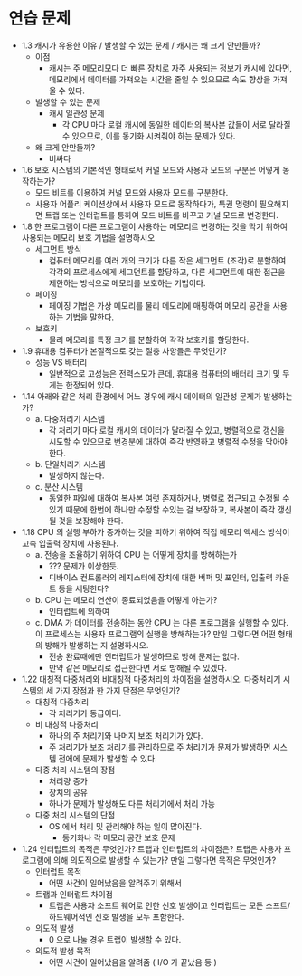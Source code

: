 # 연습 문제
* 1.3 캐시가 유용한 이유 / 발생할 수 있는 문제 / 캐시는 왜 크게 안만들까?
	* 이점
		- 캐시는 주 메모리모다 더 빠른 장치로 자주 사용되는 정보가 캐시에 있다면,
		메모리에서 데이터를 가져오는 시간을 줄일 수 있으므로 속도 향상을 가져올 수 있다.
	* 발생할 수 있는 문제
		- 캐시 일관성 문제
			- 각 CPU 마다 로컬 캐시에 동일한 데이터의 복사본 값들이 서로 달라질 수 있으므로,
			이를 동기화 시켜줘야 하는 문제가 있다.
	* 왜 크게 안만들까?
		- 비싸다
* 1.6 보호 시스템의 기본적인 형태로서 커널 모드와 사용자 모드의 구분은 어떻게 동작하는가?
	- 모드 비트를 이용하여 커널 모드와 사용자 모드를 구분한다.
	- 사용자 어플리 케이션상에서 사용자 모드로 동작하다가, 특권 명령이 필요해지면 트랩 또는 인터럽트를 통하여
	모드 비트를 바꾸고 커널 모드로 변경한다.
* 1.8 한 프로그램이 다른 프로그램이 사용하는 메모리르 변경하는 것을 막기 위하여 사용되는 메모리 보호 기법을 설명하시오
	- 세그먼트 방식
		- 컴퓨터 메모리를 여러 개의 크기가 다른 작은 세그먼트 (조각)로 분할하여 각각의 프로세스에게 세그먼트를 할당하고, 다른 세그먼트에 대한 접근을 제한하는 방식으로 메모리를 보호하는 기법이다. 
	- 페이징
		- 페이징 기법은 가상 메모리를 물리 메모리에 매핑하여 메모리 공간을 사용하는 기법을 말한다. 
	- 보호키 
		- 물리 메모리를 특정 크기를 분할하여 각각 보호키를 할당한다. 
* 1.9 휴대용 컴퓨터가 본질적으로 갖는 절충 사항들은 무엇인가?
	- 성능 VS 배터리
		- 일반적으로 고성능은 전력소모가 큰데, 휴대용 컴퓨터의 배터리 크기 및 무게는 한정되어 있다.
* 1.14 아래와 같은 처리 환경에서 어느 경우에 캐시 데이터의 일관성 문제가 발생하는가?
	- a. 다중처리기 시스템
		- 각 처리기 마다 로컬 캐시의 데이터가 달라질 수 있고, 병렬적으로 갱신을 시도할 수 있으므로
		변경분에 대하여 즉각 반영하고 병렬적 수정을 막아야 한다.
	- b. 단일처리기 시스템
		- 발생하지 않는다.
	- c. 분산 시스템
		- 동일한 파일에 대하여 복사본 여럿 존재하거나, 병렬로 접근되고 수정될 수 있기 때문에
		한번에 하나만 수정할 수있는 걸 보장하고, 복사본이 즉각 갱신될 것을 보장해야 한다.
* 1.18 CPU 의 실행 부하가 증가하는 것을 피하기 위하여 직접 메모리 액세스 방식이 고속 입출력 장치에 사용된다.
	- a. 전송을 조율하기 위하여 CPU 는 어떻게 장치를 방해하는가
		- ??? 문제가 이상한듯. 
		- 디바이스 컨트롤러의 레지스터에 장치에 대한 버퍼 및 포인터, 입출력 카운트 등을 세팅한다?
	- b. CPU 는 메모리 연산이 종료되었음을 어떻게 아는가?
		- 인터럽트에 의하여
	- c. DMA 가 데이터를 전송하는 동안 CPU 는 다른 프로그램을 실행할 수 있다. 
	이 프로세스는 사용자 프로그램의 실행을 방해하는가? 만일 그렇다면 어떤 형태의 방해가 발생하는 지 설명하시오.
		- 전송 완료때에만 인터럽트가 발생하므로 방해 문제는 없다.
		- 만약 같은 메모리로 접근한다면 서로 방해될 수 있겠다.
* 1.22 대칭적 다중처리와 비대칭적 다중처리의 차이점을 설명하시오. 다중처리기 시스템의 세 가지 장점과 한 가지 단점은 무엇인가?
	- 대칭적 다중처리
		- 각 처리기가 동급이다.
	- 비 대칭적 다중처리
		- 하나의 주 처리기와 나머지 보조 처리기가 있다.
		- 주 처리기가 보조 처리기를 관리하므로 주 처리기가 문제가 발생하면 시스템 전에에 문제가 발생할 수 있다.
	- 다중 처리 시스템의 장점
		- 처리량 증가
		- 장치의 공유
		- 하나가 문제가 발생해도 다른 처리기에서 처리 가능
	- 다중 처리 시스템의 단점
		- OS 에서 처리 및 관리해야 하는 일이 많아진다.
			- 동기화나 각 메모리 공간 보호 문제
* 1.24 인터럽트의 목적은 무엇인가? 트랩과 인터럽트의 차이점은? 트랩은 사용자 프로그램에 의해 의도적으로 발생할 수 있는가?
만일 그렇다면 목적은 무엇인가?
	* 인터럽트 목적
		- 어떤 사건이 일어났음을 알려주기 위해서
	* 트랩과 인터럽트 차이점
		- 트랩은 사용자 소프트 웨어로 인한 신호 발생이고 
		인터럽트는 모든 소프트/하드웨어적인 신호 발생을 모두 포함한다.
	* 의도적 발생
		- 0 으로 나눌 경우 트랩이 발생할 수 있다.
	* 의도적 발생 목적
		- 어떤 사건이 일어났음을 알려줌 ( I/O 가 끝났음 등 )
	
